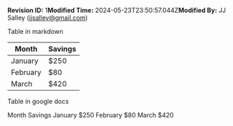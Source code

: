 **Revision ID:** 1**Modified Time:** 2024-05-23T23:50:57.044Z**Modified By:** JJ Salley (jjsalley@gmail.com)

﻿Table in markdown


| Month    | Savings |
| -------- | ------- |
| January  | $250    |
| February | $80     |
| March    | $420    |


Table in google docs


Month
	Savings
	January
	$250
	February
	$80
	March
	$420
